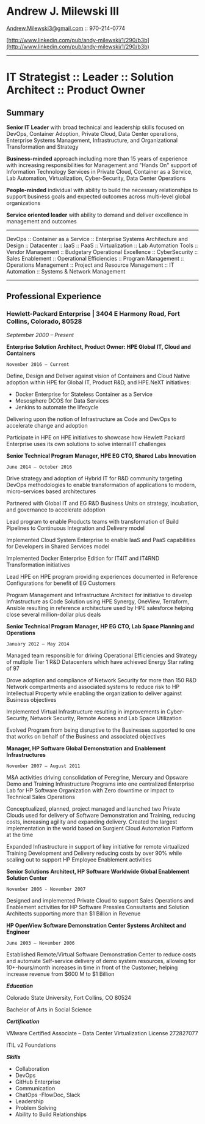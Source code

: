 
# Andrew J. Milewski III

Andrew.Milewski3@gmail.com :: 970-214-0774

[http://www.linkedin.com/pub/andy-milewski/1/290/b3b](http://www.linkedin.com/pub/andy-milewski/1/290/b3b)

***

# IT Strategist :: Leader :: Solution Architect :: Product Owner #

## Summary

**Senior IT Leader** with broad technical and leadership skills focused on DevOps, Container Adoption, Private Cloud, Data Center operations, Enterprise Systems Management, Infrastructure, and Organizational Transformation and Strategy

**Business-minded** approach including more than 15 years of experience with increasing responsibilities for Management and &quot;Hands On&quot; support of Information Technology Services in Private Cloud, Container as a Service, Lab Automation, Virtualization, Cyber-Security, Data Center Operations

**People-minded** individual with ability to build the necessary relationships to support business goals and expected outcomes across multi-level global organizations

**Service oriented leader** with ability to demand and deliver excellence in management and outcomes

---

DevOps :: Container as a Service :: Enterprise Systems Architecture and Design :: Datacenter :: IaaS :: PaaS :: Virtualization :: Lab Automation Tools :: Vendor Management :: Budgetary Operational Excellence :: CyberSecurity :: Sales Enablement :: Operational Efficiencies :: Program Management :: Operations Management :: Project and Resource Management :: IT Automation :: Systems &amp; Network Management

___

## Professional Experience

### Hewlett-Packard Enterprise | 3404 E Harmony Road, Fort Collins, Colorado, 80528

_September 2000 – Present_


**Enterprise Solution Architect, Product Owner: HPE Global IT, Cloud and Containers**

    November 2016 – Current

Define, Design and Deliver against vision of Containers and Cloud Native adoption within HPE for Global IT,
Product R&D, and HPE.NeXT initiatives:
- Docker Enterprise for Stateless Container as a Service
- Mesosphere DCOS for Data Services
- Jenkins to automate the lifecycle

Delivering upon the notion of Infrastructure as Code and DevOps to accelerate change and adoption

Participate in HPE on HPE initiatives to showcase how Hewlett Packard Enterprise uses its own solutions to
solve internal IT challenges



**Senior Technical Program Manager, HPE EG CTO, Shared Labs Innovation**

    June 2014 – October 2016

Drive strategy and adoption of Hybrid IT for R&D community targeting DevOps methodologies to enable
transformation of applications to modern, micro-services based architectures

Partnered with Global IT and EG R&D Business Units on strategy, incubation, and governance to
accelerate adoption

Lead program to enable Products teams with transformation of Build Pipelines to Continuous Integration
and Delivery model

Implemented Cloud System Enterprise to enable IaaS and PaaS capabilities for Developers in Shared Services
model

Implemented Docker Enterprise Edition for IT4IT and IT4RND Transformation initiatives

Lead HPE on HPE program providing experiences documented in Reference Configurations for benefit of EG
Customers

Program Management and Infrastructure Architect for initiative to develop Infrastructure as Code Solution
using HPE Synergy, OneView, Terraform, Ansible resulting in reference architecture used by HPE salesforce
helping close several million-dollar plus deals

**Senior Technical Program Manager, HP EG CTO, Lab Space Planning and Operations**

    January 2012 – May 2014

Managed team responsible for driving Operational Efficiencies and Strategy of multiple Tier 1 R&D
Datacenters which have achieved Energy Star rating of 97

Drove adoption and compliance of Network Security for more than 150 R&D Network compartments and
associated systems to reduce risk to HP Intellectual Property while enabling the organization to deliver
against Business objectives

Implemented Virtual Infrastructure resulting in improvements in Cyber-Security, Network Security, Remote
Access and Lab Space Utilization

Evolved Program from being disruptive to the Businesses supported to one that works on behalf of the
Business and associated objectives

**Manager, HP Software Global Demonstration and Enablement Infrastructures**

    November 2007 – August 2011

M&A activities driving consolidation of Peregrine, Mercury and Opsware Demo and Training Infrastructure
Programs into one centralized Enterprise Lab for HP Software Organization with Zero downtime or impact to
Technical Sales Operations

Conceptualized, planned, project managed and launched two Private Clouds used for delivery of Software
Demonstration and Training, reducing costs, increasing agility and expanding delivery. Created the largest
implementation in the world based on Surgient Cloud Automation Platform at the time

Expanded Infrastructure in support of key initiative for remote virtualized Training Development and
Delivery reducing costs by over 90% while scaling out to support HP Employee Enablement activities

**Senior Solutions Architect, HP Software Worldwide Global Enablement Solution Center**

    November 2006 - November 2007

Designed and implemented Private Cloud to support Sales Operations and Enablement activities for
HP Software Presales Consultants and Solution Architects supporting more than $1 Billion in Revenue

**HP OpenView Software Demonstration Center Systems Architect and Engineer**

    June 2003 – November 2006

Established Remote/Virtual Software Demonstration Center to reduce costs and automate Self-service
delivery of demo system resources, allowing for 10+-hours/month increases in time in front of the Customer;
helping increase revenue from $600 M to $1 Billion

***Education***

Colorado State University, Fort Collins, CO 80524

Bachelor of Arts in Social Science

***Certification***

VMware Certified Associate – Data Center Virtualization                                                                               License 272827077

ITIL v2 Foundations

***Skills***


  - Collaboration
  - DevOps
  - GitHub Enterprise
  - Communication
  - ChatOps -FlowDoc, Slack
  - Leadership
  - Problem Solving
  - Ability to Build Relationships
